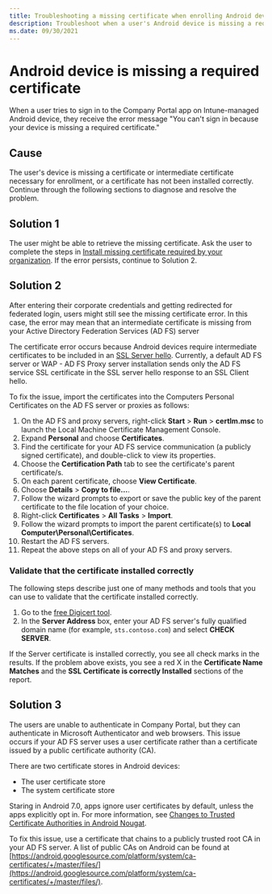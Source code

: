 ```yaml
---
title: Troubleshooting a missing certificate when enrolling Android devices in Intune
description: Troubleshoot when a user's Android device is missing a require certificate and can't enroll in Microsoft Intune.
ms.date: 09/30/2021
---
```


# Android device is missing a required certificate

When a user tries to sign in to the Company Portal app on Intune-managed Android device, they receive the error message "You can't sign in because your device is missing a required certificate."

## Cause

The user's device is missing a certificate or intermediate certificate necessary for enrollment, or a certificate has not been installed correctly. Continue through the following sections to diagnose and resolve the problem.

## Solution 1

The user might be able to retrieve the missing certificate. Ask the user to complete the steps in [Install missing certificate required by your organization](/mem/intune/user-help/your-device-is-missing-an-it-required-certificate-android). If the error persists, continue to Solution 2.

## Solution 2

After entering their corporate credentials and getting redirected for federated login, users might still see the missing certificate error. In this case, the error may mean that an intermediate certificate is missing from your Active Directory Federation Services (AD FS) server

The certificate error occurs because Android devices require intermediate certificates to be included in an [SSL Server hello](/previous-versions/windows/it-pro/windows-server-2003/cc783349(v=ws.10)). Currently, a default AD FS server or WAP - AD FS Proxy server installation sends only the AD FS service SSL certificate in the SSL server hello response to an SSL Client hello.

To fix the issue, import the certificates into the Computers Personal Certificates on the AD FS server or proxies as follows:

1. On the AD FS and proxy servers, right-click **Start** > **Run** > **certlm.msc** to launch the Local Machine Certificate Management Console.
1. Expand **Personal** and choose **Certificates**.
1. Find the certificate for your AD FS service communication (a publicly signed certificate), and double-click to view its properties.
1. Choose the **Certification Path** tab to see the certificate's parent certificate/s.
1. On each parent certificate, choose **View Certificate**.
1. Choose **Details** > **Copy to file…**.
1. Follow the wizard prompts to export or save the public key of the parent certificate to the file location of your choice.
1. Right-click **Certificates** > **All Tasks** > **Import**.
1. Follow the wizard prompts to import the parent certificate(s) to **Local Computer\Personal\Certificates**.
1. Restart the AD FS servers.
1. Repeat the above steps on all of your AD FS and proxy servers.

### Validate that the certificate installed correctly

The following steps describe just one of many methods and tools that you can use to validate that the certificate installed correctly.

1. Go to the [free Digicert tool](https://www.digicert.com/help/).
2. In the **Server Address** box, enter your AD FS server's fully qualified domain name (for example, `sts.contoso.com`) and select **CHECK SERVER**.

If the Server certificate is installed correctly, you see all check marks in the results. If the problem above exists, you see a red X in the **Certificate Name Matches** and the **SSL Certificate is correctly Installed** sections of the report.

## Solution 3

The users are unable to authenticate in Company Portal, but they can authenticate in Microsoft Authenticator and web browsers. This issue occurs if your AD FS server uses a user certificate rather than a certificate issued by a public certificate authority (CA).

There are two certificate stores in Android devices:

- The user certificate store
- The system certificate store

Staring in Android 7.0, apps ignore user certificates by default, unless the apps explicitly opt in. For more information, see [Changes to Trusted Certificate Authorities in Android Nougat](https://android-developers.googleblog.com/2016/07/changes-to-trusted-certificate.html).

To fix this issue, use a certificate that chains to a publicly trusted root CA in your AD FS server. A list of public CAs on Android can be found at [https://android.googlesource.com/platform/system/ca-certificates/+/master/files/](https://android.googlesource.com/platform/system/ca-certificates/+/master/files/).

